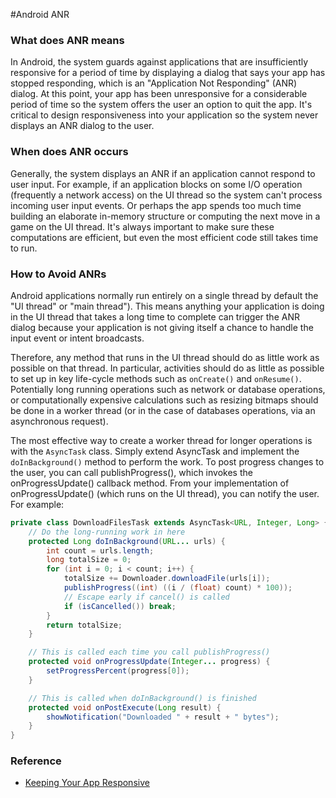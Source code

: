 #Android ANR

### What does ANR means
In Android, the system guards against applications that are insufficiently responsive for a period of time by displaying a dialog that says your app has stopped responding, which is an "Application Not Responding" (ANR) dialog. At this point, your app has been unresponsive for a considerable period of time so the system offers the user an option to quit the app. It's critical to design responsiveness into your application so the system never displays an ANR dialog to the user.

### When does ANR occurs
Generally, the system displays an ANR if an application cannot respond to user input. For example, if an application blocks on some I/O operation (frequently a network access) on the UI thread so the system can't process incoming user input events. Or perhaps the app spends too much time building an elaborate in-memory structure or computing the next move in a game on the UI thread. It's always important to make sure these computations are efficient, but even the most efficient code still takes time to run.

### How to Avoid ANRs
Android applications normally run entirely on a single thread by default the "UI thread" or "main thread"). This means anything your application is doing in the UI thread that takes a long time to complete can trigger the ANR dialog because your application is not giving itself a chance to handle the input event or intent broadcasts.

Therefore, any method that runs in the UI thread should do as little work as possible on that thread. In particular, activities should do as little as possible to set up in key life-cycle methods such as `onCreate()` and `onResume()`. Potentially long running operations such as network or database operations, or computationally expensive calculations such as resizing bitmaps should be done in a worker thread (or in the case of databases operations, via an asynchronous request).

The most effective way to create a worker thread for longer operations is with the `AsyncTask` class. Simply extend AsyncTask and implement the `doInBackground()` method to perform the work. To post progress changes to the user, you can call publishProgress(), which invokes the onProgressUpdate() callback method. From your implementation of onProgressUpdate() (which runs on the UI thread), you can notify the user. For example:

```java
private class DownloadFilesTask extends AsyncTask<URL, Integer, Long> {
    // Do the long-running work in here
    protected Long doInBackground(URL... urls) {
        int count = urls.length;
        long totalSize = 0;
        for (int i = 0; i < count; i++) {
            totalSize += Downloader.downloadFile(urls[i]);
            publishProgress((int) ((i / (float) count) * 100));
            // Escape early if cancel() is called
            if (isCancelled()) break;
        }
        return totalSize;
    }

    // This is called each time you call publishProgress()
    protected void onProgressUpdate(Integer... progress) {
        setProgressPercent(progress[0]);
    }

    // This is called when doInBackground() is finished
    protected void onPostExecute(Long result) {
        showNotification("Downloaded " + result + " bytes");
    }
}
```
### Reference
* [Keeping Your App Responsive](http://developer.android.com/intl/in/training/articles/perf-anr.html)

